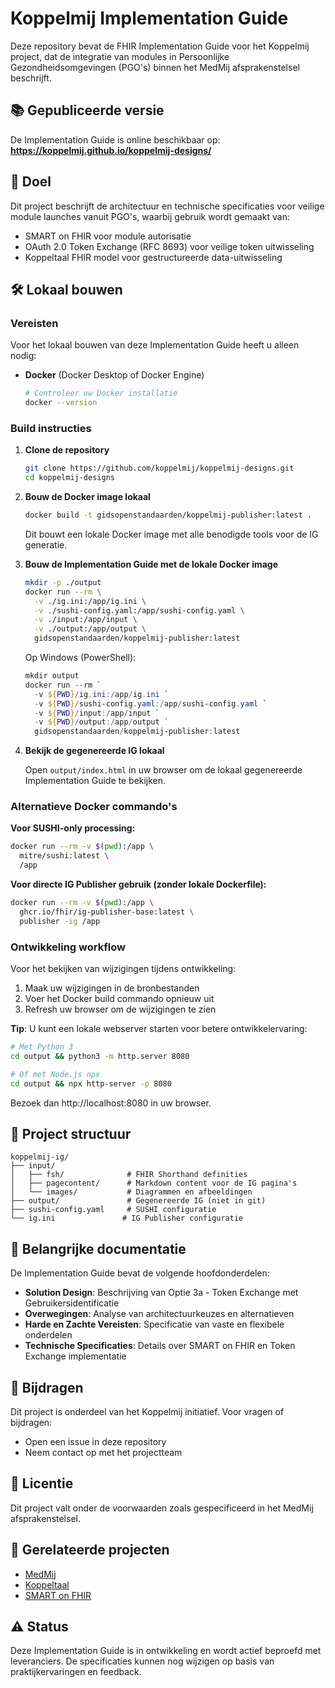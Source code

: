 # Koppelmij Implementation Guide

Deze repository bevat de FHIR Implementation Guide voor het Koppelmij project, dat de integratie van modules in Persoonlijke Gezondheidsomgevingen (PGO's) binnen het MedMij afsprakenstelsel beschrijft.

## 📚 Gepubliceerde versie

De Implementation Guide is online beschikbaar op:
**https://koppelmij.github.io/koppelmij-designs/**

## 🎯 Doel

Dit project beschrijft de architectuur en technische specificaties voor veilige module launches vanuit PGO's, waarbij gebruik wordt gemaakt van:
- SMART on FHIR voor module autorisatie
- OAuth 2.0 Token Exchange (RFC 8693) voor veilige token uitwisseling
- Koppeltaal FHIR model voor gestructureerde data-uitwisseling

## 🛠️ Lokaal bouwen

### Vereisten

Voor het lokaal bouwen van deze Implementation Guide heeft u alleen nodig:

- **Docker** (Docker Desktop of Docker Engine)
  ```bash
  # Controleer uw Docker installatie
  docker --version
  ```

### Build instructies

1. **Clone de repository**
   ```bash
   git clone https://github.com/koppelmij/koppelmij-designs.git
   cd koppelmij-designs
   ```

2. **Bouw de Docker image lokaal**
   ```bash
   docker build -t gidsopenstandaarden/koppelmij-publisher:latest .
   ```
   
   Dit bouwt een lokale Docker image met alle benodigde tools voor de IG generatie.

3. **Bouw de Implementation Guide met de lokale Docker image**
   ```bash
   mkdir -p ./output
   docker run --rm \
     -v ./ig.ini:/app/ig.ini \
     -v ./sushi-config.yaml:/app/sushi-config.yaml \
     -v ./input:/app/input \
     -v ./output:/app/output \
     gidsopenstandaarden/koppelmij-publisher:latest
   ```
   
   Op Windows (PowerShell):
   ```powershell
   mkdir output
   docker run --rm `
     -v ${PWD}/ig.ini:/app/ig.ini `
     -v ${PWD}/sushi-config.yaml:/app/sushi-config.yaml `
     -v ${PWD}/input:/app/input `
     -v ${PWD}/output:/app/output `
     gidsopenstandaarden/koppelmij-publisher:latest
   ```

4. **Bekijk de gegenereerde IG lokaal**
   
   Open `output/index.html` in uw browser om de lokaal gegenereerde Implementation Guide te bekijken.

### Alternatieve Docker commando's

**Voor SUSHI-only processing:**
```bash
docker run --rm -v $(pwd):/app \
  mitre/sushi:latest \
  /app
```

**Voor directe IG Publisher gebruik (zonder lokale Dockerfile):**
```bash
docker run --rm -v $(pwd):/app \
  ghcr.io/fhir/ig-publisher-base:latest \
  publisher -ig /app
```

### Ontwikkeling workflow

Voor het bekijken van wijzigingen tijdens ontwikkeling:

1. Maak uw wijzigingen in de bronbestanden
2. Voer het Docker build commando opnieuw uit
3. Refresh uw browser om de wijzigingen te zien

**Tip**: U kunt een lokale webserver starten voor betere ontwikkelervaring:
```bash
# Met Python 3
cd output && python3 -m http.server 8080

# Of met Node.js npx
cd output && npx http-server -p 8080
```

Bezoek dan http://localhost:8080 in uw browser.

## 📁 Project structuur

```
koppelmij-ig/
├── input/
│   ├── fsh/              # FHIR Shorthand definities
│   ├── pagecontent/      # Markdown content voor de IG pagina's
│   └── images/           # Diagrammen en afbeeldingen
├── output/               # Gegenereerde IG (niet in git)
├── sushi-config.yaml     # SUSHI configuratie
└── ig.ini               # IG Publisher configuratie
```

## 📖 Belangrijke documentatie

De Implementation Guide bevat de volgende hoofdonderdelen:

- **Solution Design**: Beschrijving van Optie 3a - Token Exchange met Gebruikersidentificatie
- **Overwegingen**: Analyse van architectuurkeuzes en alternatieven
- **Harde en Zachte Vereisten**: Specificatie van vaste en flexibele onderdelen
- **Technische Specificaties**: Details over SMART on FHIR en Token Exchange implementatie

## 🤝 Bijdragen

Dit project is onderdeel van het Koppelmij initiatief. Voor vragen of bijdragen:
- Open een issue in deze repository
- Neem contact op met het projectteam

## 📄 Licentie

Dit project valt onder de voorwaarden zoals gespecificeerd in het MedMij afsprakenstelsel.

## 🔗 Gerelateerde projecten

- [MedMij](https://www.medmij.nl/)
- [Koppeltaal](https://koppeltaal.nl/)
- [SMART on FHIR](https://www.hl7.org/fhir/smart-app-launch/)

## ⚠️ Status

Deze Implementation Guide is in ontwikkeling en wordt actief beproefd met leveranciers. De specificaties kunnen nog wijzigen op basis van praktijkervaringen en feedback.